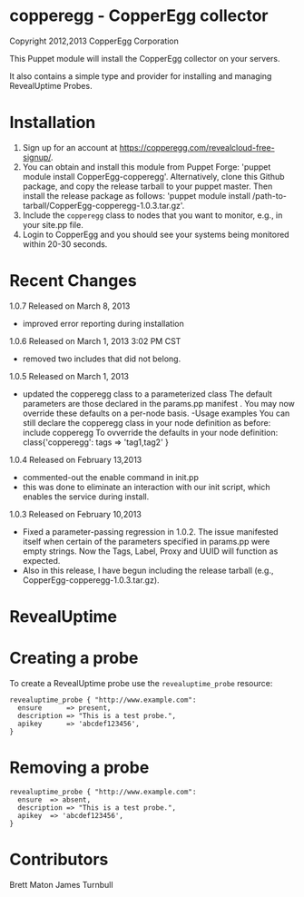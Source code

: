 copperegg - CopperEgg collector
=

Copyright 2012,2013 CopperEgg Corporation

This Puppet module will install the CopperEgg collector on your servers.

It also contains a simple type and provider for installing and managing RevealUptime Probes.

Installation
==

1. Sign up for an account at https://copperegg.com/revealcloud-free-signup/.
2. You can obtain and install this module from Puppet Forge: 'puppet module install CopperEgg-copperegg'.
   Alternatively, clone this Github package, and copy the release tarball to your puppet master.
   Then install the release package as follows: 'puppet module install /path-to-tarball/CopperEgg-copperegg-1.0.3.tar.gz'.
3. Include the `copperegg` class to nodes that you want to monitor, e.g., in your site.pp file.
4. Login to CopperEgg and you should see your systems being monitored within 20-30 seconds.

Recent Changes
==

1.0.7 Released on March 8, 2013
  - improved error reporting during installation

1.0.6 Released on March 1, 2013  3:02 PM CST
  - removed two includes that did not belong.

1.0.5 Released on March 1, 2013
  - updated the copperegg class to a parameterized class
    The default parameters are those declared in the params.pp manifest
.
    You may now override these defaults on a per-node basis.
  -Usage examples
    You can still declare the copperegg class in your node definition as before:
        include copperegg
    To ovverride the defaults in your node definition:
         class{'copperegg': tags => 'tag1,tag2' }

1.0.4 Released on February 13,2013
  - commented-out the enable command in init.pp
  - this was done to eliminate an interaction with our init script, which enables the service during install.

1.0.3 Released on February 10,2013
  - Fixed a parameter-passing regression in 1.0.2. The issue manifested itself when certain of the parameters specified in params.pp were empty strings.
    Now the Tags, Label, Proxy and UUID will function as expected.
  - Also in this release, I have begun including the release tarball (e.g., CopperEgg-copperegg-1.0.3.tar.gz).

RevealUptime
==

Creating a probe
===

To create a RevealUptime probe use the `revealuptime_probe` resource:

    revealuptime_probe { "http://www.example.com":
      ensure      => present,
      description => "This is a test probe.",
      apikey      => 'abcdef123456',
    }

Removing a probe
===

    revealuptime_probe { "http://www.example.com":
      ensure  => absent,
      description => "This is a test probe.",
      apikey  => 'abcdef123456',
    }

Contributors
==

Brett Maton
James Turnbull

